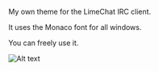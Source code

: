 My own theme for the LimeChat IRC client.

It uses the Monaco font for all windows.

You can freely use it.

![Alt text](http://github.com/fiernot/jaimed-theme/screenshot.png?raw=true "jaimed theme for LimeChat")
